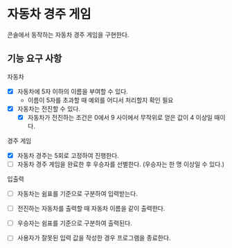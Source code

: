 # 자동차 경주 게임

콘솔에서 동작하는 자동차 경주 게임을 구현한다.

## 기능 요구 사항

자동차
- [x] 자동차에 5자 이하의 이름을 부여할 수 있다.
  + 이름이 5자를 초과할 때 예외를 어디서 처리할지 확인 필요
- [x] 자동차는 전진할 수 있다.
  - [x] 자동차가 전진하는 조건은 0에서 9 사이에서 무작위로 얻은 값이 4 이상일 때이다.

경주 게임
- [x] 자동차 경주는 5회로 고정하여 진행한다.
- [ ] 자동차 경주 게임을 완료한 후 우승자를 선별한다. (우승자는 한 명 이상일 수 있다.)

입출력
- [ ] 자동차는 쉼표를 기준으로 구분하여 입력받는다.
- [ ] 전진하는 자동차를 출력할 때 자동차 이름을 같이 출력한다.
- [ ] 우승자는 쉼표를 기준으로 구분하여 출력된다.
- [ ] 사용자가 잘못된 입력 값을 작성한 경우 프로그램을 종료한다.


